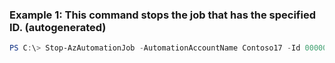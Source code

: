 ### Example 1: This command stops the job that has the specified ID. (autogenerated)
```powershell
PS C:\> Stop-AzAutomationJob -AutomationAccountName Contoso17 -Id 00000000-0000-0000-0000-000000000000 -ResourceGroupName ResourceGroup01
```

